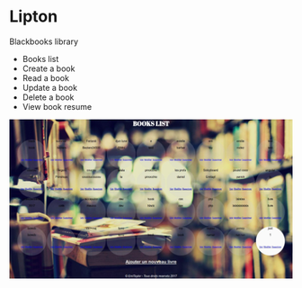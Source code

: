 # Lipton

Blackbooks library

- Books list
- Create a book
- Read a book
- Update a book
- Delete a book
- View book resume


<img src="img/mybook.jpg?raw=true" />
